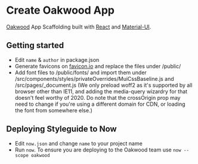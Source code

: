 # Create Oakwood App

[Oakwood](https://oakwood.se) App Scaffolding built with [React](https://reactjs.org/) and [Material-UI](https://material-ui.com/).

## Getting started

- Edit `name` & `author` in package.json
- Generate favicons on [favicon.io](https://favicon.io/) and replace the files under /public/
- Add font files to /public/fonts/ and import them under /src/components/styles/privateOverrides/MuiCssBaseline.js and /src/pages/_document.js (We only preload woff2 as it's supported by all browser other than IE11, and adding the media-query wizardry for that doesn't feel worthy of 2020. Do note that the crossOrigin prop may need to change if you're using a different domain for CDN, or loading the font from somewhere else.)

## Deploying Styleguide to Now

- Edit `now.json` and change `name` to your project name
- Run `now`. To ensure you are deploying to the Oakwood team use `now --scope oakwood`
